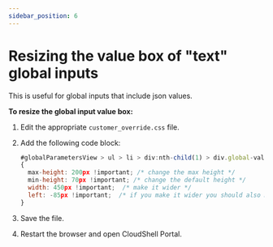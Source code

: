 ```yaml
---
sidebar_position: 6
---
```


# Resizing the value box of "text" global inputs

This is useful for global inputs that include json values.

**To resize the global input value box:**

1. Edit the appropriate `customer_override.css` file.
2. Add the following code block:
    
    ```javascript
    #globalParametersView > ul > li > div:nth-child(1) > div.global-value.cell > div.qs-editable-input > div.qs-inputContainer > textarea
    {
      max-height: 200px !important; /* change the max height */
      min-height: 70px !important; /* change the default height */
      width: 450px !important;  /* make it wider */
      left: -85px !important;  /* if you make it wider you should also move the box to the left */
    }
    ```
    
3. Save the file.
4. Restart the browser and open CloudShell Portal.

